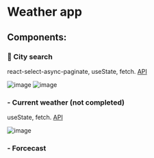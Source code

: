 # Weather app

## Components: 

  ### :fallen_leaf: City search

  react-select-async-paginate, useState, fetch. [API](https://rapidapi.com/wirefreethought/api/geodb-cities/)
  
  ![image](https://user-images.githubusercontent.com/94675218/187029262-31379945-1e3f-48c7-8110-0d316ab1bc49.png)
  ![image](https://user-images.githubusercontent.com/94675218/187029362-5ab95fa5-a2a4-418b-95ed-0ff284ca40ed.png)


### - Current weather (not completed)

useState, fetch. [API](https://openweathermap.org/current)

![image](https://user-images.githubusercontent.com/94675218/187041135-bbde4840-8fae-4d6d-b2e8-8260fb7ca950.png)



### - Forcecast
